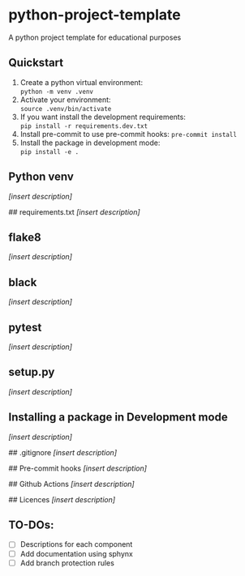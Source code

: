 # python-project-template
A python project template for educational purposes

## Quickstart
1. Create a python virtual environment:  
`python -m venv .venv`
2. Activate your environment:  
`source .venv/bin/activate`
3. If you want install the development requirements:  
`pip install -r requirements.dev.txt`
4. Install pre-commit to use pre-commit hooks:
`pre-commit install`
5. Install the package in development mode:  
`pip install -e .`

## Python venv
*[insert description]*

## requirements.txt
*[insert description]*

## flake8
*[insert description]*

## black
*[insert description]*

## pytest
*[insert description]*

## setup.py
*[insert description]*

## Installing a package in Development mode
*[insert description]*

## .gitignore
*[insert description]*

## Pre-commit hooks
*[insert description]*

## Github Actions
*[insert description]*

## Licences
*[insert description]*

## TO-DOs:
- [ ] Descriptions for each component
- [ ] Add documentation using sphynx
- [ ] Add branch protection rules